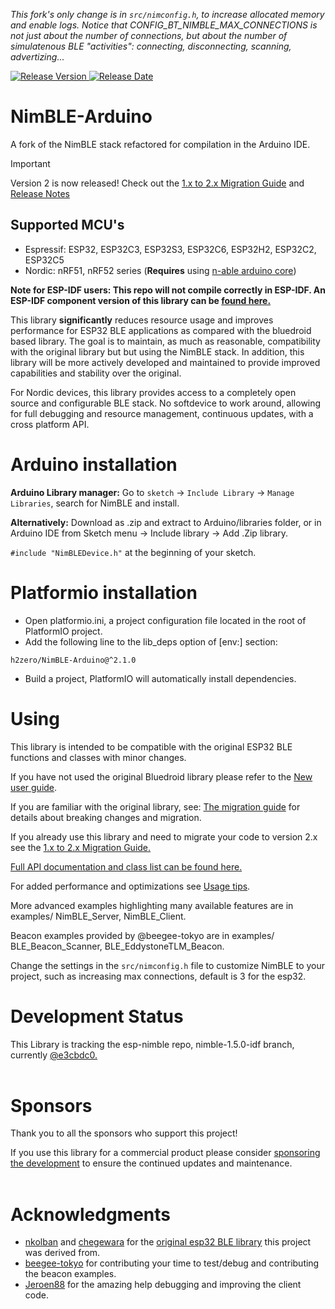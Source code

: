 _This fork's only change is in `src/nimconfig.h`, to increase allocated memory and enable logs. Notice that CONFIG_BT_NIMBLE_MAX_CONNECTIONS is not just about the number of connections, but about the number of simulatenous BLE "activities": connecting, disconnecting, scanning, advertizing..._

[![Release Version](https://img.shields.io/github/release/h2zero/NimBLE-Arduino.svg?style=plastic)
![Release Date](https://img.shields.io/github/release-date/h2zero/NimBLE-Arduino.svg?style=plastic)](https://github.com/h2zero/NimBLE-Arduino/releases/latest/)
<br/>

# NimBLE-Arduino
A fork of the NimBLE stack refactored for compilation in the Arduino IDE.

> [!IMPORTANT]
> Version 2 is now released!
> Check out the [1.x to 2.x Migration Guide](docs/1.x_to2.x_migration_guide.md) and [Release Notes](https://github.com/h2zero/NimBLE-Arduino/releases/latest)

## Supported MCU's
 - Espressif: ESP32, ESP32C3, ESP32S3, ESP32C6, ESP32H2, ESP32C2, ESP32C5
 - Nordic: nRF51, nRF52 series (**Requires** using [n-able arduino core](https://github.com/h2zero/n-able-Arduino))

**Note for ESP-IDF users: This repo will not compile correctly in ESP-IDF. An ESP-IDF component version of this library can be [found here.](https://github.com/h2zero/esp-nimble-cpp)**

This library **significantly** reduces resource usage and improves performance for ESP32 BLE applications as compared with the bluedroid based library. The goal is to maintain, as much as reasonable, compatibility with the original library but but using the NimBLE stack. In addition, this library will be more actively developed and maintained to provide improved capabilities and stability over the original.
<br/>

For Nordic devices, this library provides access to a completely open source and configurable BLE stack. No softdevice to work around, allowing for full debugging and resource management, continuous updates, with a cross platform API.

# Arduino installation
**Arduino Library manager:** Go to `sketch` -> `Include Library` -> `Manage Libraries`, search for NimBLE and install.

**Alternatively:** Download as .zip and extract to Arduino/libraries folder, or in Arduino IDE from Sketch menu -> Include library -> Add .Zip library.

`#include "NimBLEDevice.h"` at the beginning of your sketch.

# Platformio installation
* Open platformio.ini, a project configuration file located in the root of PlatformIO project.  
* Add the following line to the lib_deps option of [env:] section:
```
h2zero/NimBLE-Arduino@^2.1.0
```
* Build a project, PlatformIO will automatically install dependencies.

# Using
This library is intended to be compatible with the original ESP32 BLE functions and classes with minor changes.

If you have not used the original Bluedroid library please refer to the [New user guide](docs/New_user_guide.md).

If you are familiar with the original library, see: [The migration guide](docs/Migration_guide.md) for details about breaking changes and migration.

If you already use this library and need to migrate your code to version 2.x see the [1.x to 2.x Migration Guide.](docs/1.x_to2.x_migration_guide.md)

[Full API documentation and class list can be found here.](https://h2zero.github.io/NimBLE-Arduino/)

For added performance and optimizations see [Usage tips](docs/Usage_tips.md).

More advanced examples highlighting many available features are in examples/ NimBLE_Server, NimBLE_Client.

Beacon examples provided by @beegee-tokyo are in examples/ BLE_Beacon_Scanner, BLE_EddystoneTLM_Beacon.

Change the settings in the `src/nimconfig.h` file to customize NimBLE to your project,
such as increasing max connections, default is 3 for the esp32.
<br/>

# Development Status
This Library is tracking the esp-nimble repo, nimble-1.5.0-idf branch, currently [@e3cbdc0.](https://github.com/espressif/esp-nimble)  
<br/>

# Sponsors
Thank you to all the sponsors who support this project!

<!-- sponsors --><!-- sponsors -->

If you use this library for a commercial product please consider [sponsoring the development](https://github.com/sponsors/h2zero) to ensure the continued updates and maintenance.  
<br/>

# Acknowledgments
* [nkolban](https://github.com/nkolban) and [chegewara](https://github.com/chegewara) for the [original esp32 BLE library](https://github.com/nkolban/esp32-snippets/tree/master/cpp_utils) this project was derived from.
* [beegee-tokyo](https://github.com/beegee-tokyo) for contributing your time to test/debug and contributing the beacon examples.
* [Jeroen88](https://github.com/Jeroen88) for the amazing help debugging and improving the client code.
<br/>
